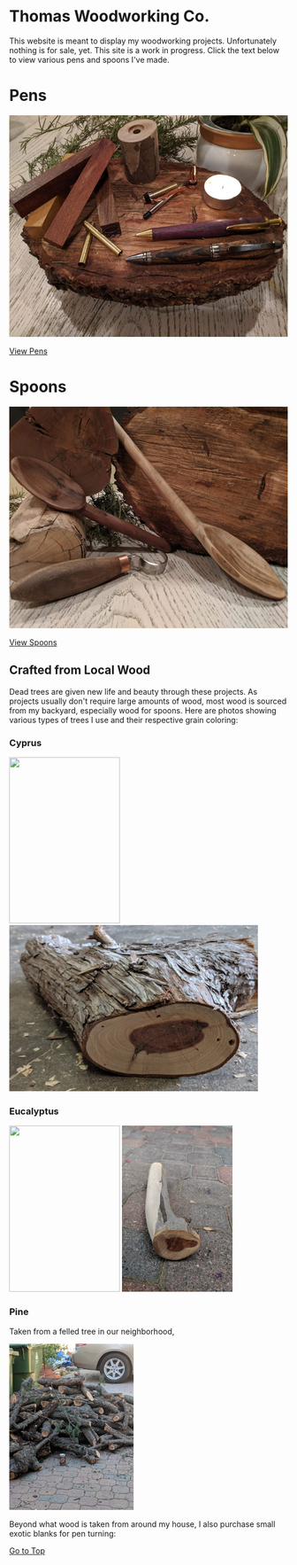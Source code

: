# Thomas Woodworking Co.

This website is meant to display my woodworking projects. Unfortunately nothing is for sale, yet. This site is a work in progress. Click the text below to view various pens and spoons I've made.
# Pens 

<img src="ThemeImgPens.jpg" width= "400*4/3" height="400">

[View Pens](Pens.md)

# Spoons

<img src="ThemeImgSpoons.jpg" width= "400*4/3" height="400">

[View Spoons](Spoons.md)



## Crafted from Local Wood
Dead trees are given new life and beauty through these projects. As projects usually don't require large amounts of wood, most wood is sourced from my backyard, especially wood for spoons.  Here are photos showing various types of trees I use and their respective grain coloring:  

### Cyprus

<img src="CyprusTree.jpg" width="200" height="300"> <img src="CyprusWood.jpg" width="450" height="300">  

### Eucalyptus

<img src="EucalyptusTree.jpg" width="200" height="300"> <img src="EucalyptusWood.jpg" width="200" height="300">  

### Pine

Taken from a felled tree in our neighborhood, 

<img src="PineWoodPile.jpg" width="225" height="300">

Beyond what wood is taken from around my house, I also purchase small exotic blanks for pen turning:

[Go to Top](#Thomas-Woodworking-Co)
